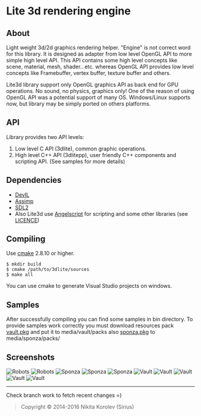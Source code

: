 Lite 3d rendering engine
========================

About
-----
Light weight 3d/2d graphics rendering helper. "Engine" is not correct word for this library. 
It is designed as adapter from low level OpenGL API to more simple high level API. This API contains some high level 
concepts like scene, material, mesh, shader.. etc. whereas OpenGL API provides low level concepts like Framebuffer, 
vertex buffer, texture buffer and others.

Lite3d library support only OpenGL graphics API as back end for GPU operations. No sound, no physics, graphics only!
One of the reason of using OpenGL API was a potential support of many OS. Windows/Linux supports now, but 
library may be simply ported on others platforms. 

API
---
Library provides two API levels:
  1. Low level C API (3dlite), common graphic operations.
  2. High level C++ API (3dlitepp), user friendly C++ components and scripting API.
(See samples for more details)

Dependencies
------------
* [DevIL](http://example.net/)
* [Assimp](https://www.libsdl.org/index.php)
* [SDL2](http://assimp.sourceforge.net/)
* Also Lite3d use [Angelscript](http://www.angelcode.com/angelscript/) for scripting and
some other libraries (see [LICENCE](LICENCE.3rdparty))

Compiling
---------
Use [cmake](http://www.cmake.org/) 2.8.10 or higher.
```
$ mkdir build
$ cmake /path/to/3dlite/sources
$ make all
```
You can use cmake to generate Visual Studio projects on windows.

Samples
---------
After successfully compiling you can find some samples in bin directory. To provide samples work correctly you must download 
resources pack [vault.pkg](https://cloud.mail.ru/public/47uC/RgnBfCbXA) and put it to media/vault/packs also 
[sponza.pkg](https://cloud.mail.ru/public/5spg/Efb3FLsRL) to media/sponza/packs/

Screenshots
-----------
![](/media/screenshots/robots.png "Robots")
![](/media/screenshots/robots1.png "Robots")
![](/media/screenshots/sponza.png "Sponza")
![](/media/screenshots/sponza1.png "Sponza")
![](/media/screenshots/sponza2.png "Sponza")
![](/media/screenshots/vault.png "Vault")
![](/media/screenshots/vault1.png "Vault")
![](/media/screenshots/vault2.png "Vault")
![](/media/screenshots/vault3.png "Vault")
![](/media/screenshots/vault4.png "Vault")

***
Check branch work to fetch recent changes =)
> Copyright © 2014-2016 Nikita Korolev (Sirius)
